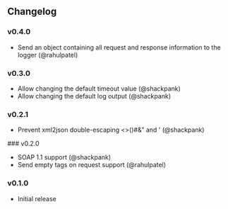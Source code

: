 ## Changelog

### v0.4.0
- Send an object containing all request and response information to the logger (@rahulpatel)

### v0.3.0
- Allow changing the default timeout value (@shackpank)
- Allow changing the default log output (@shackpank)

### v0.2.1
- Prevent xml2json double-escaping <>()#&" and ' (@shackpank)

### v0.2.0
- SOAP 1.1 support (@shackpank)
- Send empty tags on request support (@rahulpatel)

### v0.1.0
- Initial release

